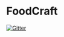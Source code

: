 # FoodCraft

[![Gitter](https://badges.gitter.im/InfinityStudio/FoodCraft.svg)](https://gitter.im/InfinityStudio/FoodCraft?utm_source=badge&utm_medium=badge&utm_campaign=pr-badge&utm_content=badge)